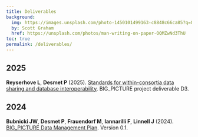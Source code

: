 ```yaml
---
title: Deliverables
background:
  img: https://images.unsplash.com/photo-1450101499163-c8848c66ca85?q=80&w=2340&auto=format&fit=crop&ixlib=rb-4.0.3&ixid=M3wxMjA3fDB8MHxwaG90by1wYWdlfHx8fGVufDB8fHx8fA%3D%3D
  by: Scott Graham
  href: https://unsplash.com/photos/man-writing-on-paper-OQMZwNd3ThU
toc: true
permalink: /deliverables/
---
```


## 2025

**Reyserhove L**, **Desmet P** (2025). [Standards for within-consortia data sharing and database interoperability](/assets/documents/BIG_PICTURE_D3_standards.pdf). BIG_PICTURE project deliverable D3.

## 2024

**Bubnicki JW**, **Desmet P**, **Frauendorf M**, **Iannarilli F**, **Linnell J** (2024). [BIG_PICTURE Data Management Plan](/assets/documents/BIG_PICTURE_DMP.pdf). Version 0.1.